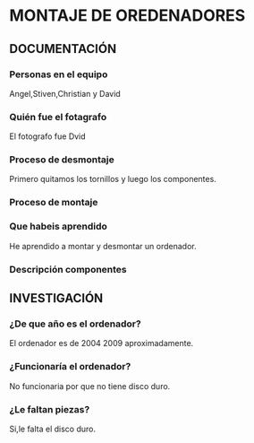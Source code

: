 # MONTAJE DE OREDENADORES

## DOCUMENTACIÓN

### Personas en el equipo
Angel,Stiven,Christian y David

### Quién fue el fotagrafo
El fotografo fue Dvid
### Proceso de desmontaje
Primero quitamos los tornillos y luego los componentes.
### Proceso de montaje
 
### Que habeis aprendido
He aprendido a montar y desmontar un ordenador.

### Descripción componentes

## INVESTIGACIÓN

### ¿De que año es el ordenador?
El ordenador es de 2004 2009 aproximadamente.
### ¿Funcionaría el ordenador?
No funcionaria por que no tiene disco duro.
### ¿Le faltan piezas?
Si,le falta el disco duro.
